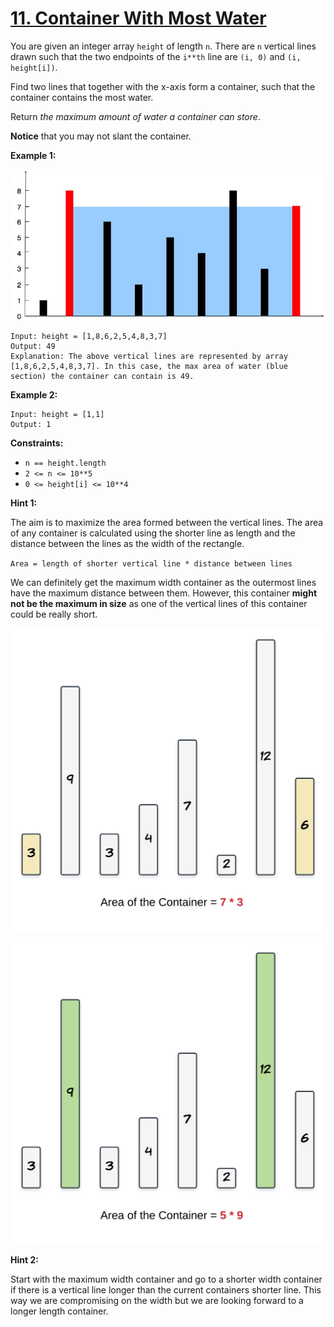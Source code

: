 # [11. Container With Most Water](https://leetcode.com/problems/container-with-most-water/)

You are given an integer array `height` of length `n`. There are `n` vertical lines drawn such that the two endpoints of the `i**th` line are `(i, 0)` and `(i, height[i])`.

Find two lines that together with the x-axis form a container, such that the container contains the most water.

Return _the maximum amount of water a container can store_.

**Notice** that you may not slant the container.

**Example 1:**

![question_11.jpg](question_11.jpg)

    Input: height = [1,8,6,2,5,4,8,3,7]
    Output: 49
    Explanation: The above vertical lines are represented by array [1,8,6,2,5,4,8,3,7]. In this case, the max area of water (blue section) the container can contain is 49.

**Example 2:**

    Input: height = [1,1]
    Output: 1

**Constraints:**

- `n == height.length`
- `2 <= n <= 10**5`
- `0 <= height[i] <= 10**4`

**Hint 1:**

The aim is to maximize the area formed between the vertical lines. The area of any container is calculated using the shorter line as length and the distance between the lines as the width of the rectangle.

`Area = length of shorter vertical line * distance between lines`

We can definitely get the maximum width container as the outermost lines have the maximum distance between them. However, this container **might not be the maximum in size** as one of the vertical lines of this container could be really short.

![hint_water_trap_1.png](hint_water_trap_1.png)

![hint_water_trap_2.png](hint_water_trap_2.png)

**Hint 2:**

Start with the maximum width container and go to a shorter width container if there is a vertical line longer than the current containers shorter line. This way we are compromising on the width but we are looking forward to a longer length container.
